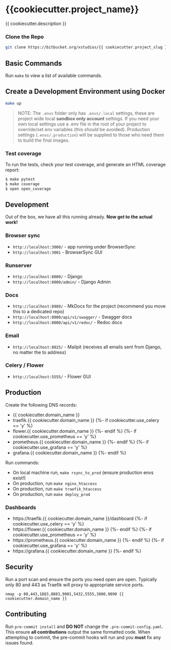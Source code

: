 # {{cookiecutter.project_name}}

{{ cookiecutter.description }}

### Clone the Repo

```bash
git clone https://bitbucket.org/xstudios/{{ cookiecutter.project_slug }}
```

## Basic Commands
Run `make` to view a list of available commands.


## Create a Development Environment using Docker

```bash
make up
```

> NOTE: The `.envs` folder only has `.envs/.local` settings, these are project wide local **sandbox only account** settings. If you need your own local settings use a .env file in the root of your project to override/set env variables (this _should_ be avoided). Production settings (`.envs/.production`) will be supplied to those who need them to build the final images.


### Test coverage

To run the tests, check your test coverage, and generate an HTML coverage report:

```bash
$ make pytest
$ make coverage
$ open open_coverage
```

## Development

Out of the box, we have all this running already. **Now get to the actual work!**

### Browser sync

- `http://localhost:3000/` - app running under BrowserSync
- `http://localhost:3001` - BrowserSync GUI

### Runserver

- `http://localhost:8000/` - Django
- `http://localhost:8000/admin/` - Django Admin

### Docs

- `http://localhost:8989/` - MkDocs for the project (recommend you move this to a dedicated repo)
- `http://localhost:8000/api/v1/swagger/` - Swagger docs
- `http://localhost:8000/api/v1/redoc/` - Redoc docs

### Email

- `http://localhost:8025/` - Mailpit (receives all emails sent from Django, no matter the to address)

### Celery / Flower

- `http://localhost:5555/` - Flower GUI

## Production

Create the following DNS records:

- {{ cookiecutter.domain_name }}
- traefik.{{ cookiecutter.domain_name }}
{%- if cookiecutter.use_celery == 'y' %}
- flower.{{ cookiecutter.domain_name }}
{%- endif %}
{%- if cookiecutter.use_prometheus == 'y' %}
- prometheus.{{ cookiecutter.domain_name }}
{%- endif %}
{%- if cookiecutter.use_grafana == 'y' %}
- grafana.{{ cookiecutter.domain_name }}
{%- endif %}

Run commands:

- On local machine run, `make rsync_to_prod` (ensure production envs exist!)
- On production, run `make nginx_htaccess`
- On production, run `make traefik_htaccess`
- On production, run `make deploy_prod`

### Dashboards
 - https://traefik.{{ cookiecutter.domain_name }}/dashboard
{%- if cookiecutter.use_celery == 'y' %}
 - https://flower.{{ cookiecutter.domain_name }}
{%- endif %}
{%- if cookiecutter.use_prometheus == 'y' %}
 - https://prometheus.{{ cookiecutter.domain_name }}
{%- endif %}
{%- if cookiecutter.use_grafana == 'y' %}
 - https://grafana.{{ cookiecutter.domain_name }}
{%- endif %}

## Security
Run a port scan and ensure the ports you need open are open. Typically only 80 and 443 as Traefik will proxy to appropriate service ports.

```
nmap -p 80,443,1883,8883,9001,5432,5555,3000,9090 {{ cookiecutter.domain_name }}
```

## Contributing

Run `pre-commit install` and **DO NOT** change the `.pre-commit-config.yaml`. This ensure **all contributions** output the same formatted code. When attempting to commit, the pre-commit hooks will run and you **must** fix any issues found.
